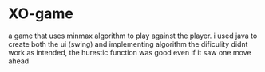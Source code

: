 # XO-game
a game that uses minmax algorithm to play against the player.
i used java to create both the ui (swing) and implementing algorithm
the dificulity didnt work as intended, the hurestic function was good even if it saw one move ahead
